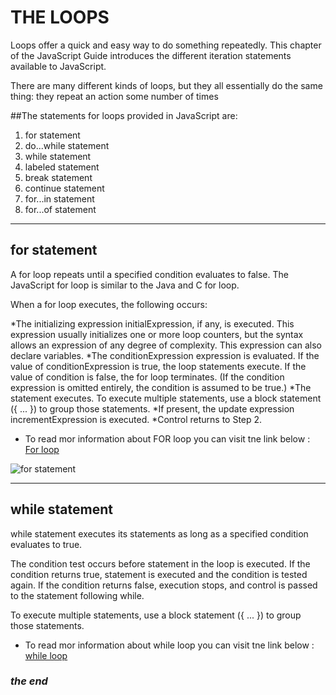 # **THE LOOPS**



  Loops offer a quick and easy way to do something repeatedly. This chapter of the JavaScript Guide introduces the different iteration statements available to JavaScript.


There are many different kinds of loops, but they all essentially do the same thing: they repeat an action some number of times


 ##The statements for loops provided in JavaScript are:

1. for statement
2. do...while statement
3. while statement
4. labeled statement
5. break statement
6. continue statement
7. for...in statement
8. for...of statement

 ---
 ## for statement
A for loop repeats until a specified condition evaluates to false. The JavaScript for loop is similar to the Java and C for loop.

When a for loop executes, the following occurs:

*The initializing expression initialExpression, if any, is executed. This expression usually initializes one or more loop counters, but the syntax allows an expression of any degree of complexity. This expression can also declare variables.
*The conditionExpression expression is evaluated. If the value of conditionExpression is true, the loop statements execute. If the value of condition is false, the for loop terminates. (If the condition expression is omitted entirely, the condition is assumed to be true.)
*The statement executes. To execute multiple statements, use a block statement ({ ... }) to group those statements.
*If present, the update expression incrementExpression is executed.
*Control returns to Step 2.


 * To read mor information about FOR loop you can visit tne link below :
 [ For loop ]( https://developer.mozilla.org/en-US/docs/Web/JavaScript/Guide/Loops_and_iteration )


![for statement ](https://miro.medium.com/max/2500/1*_YAtL0Na-t9TgvqLYncmRA.png)
 
 ---
 ## while statement

 
 while statement executes its statements as long as a specified condition evaluates to true.

 The condition test occurs before statement in the loop is executed. If the condition returns true, statement is executed and the condition is tested again. If the condition returns false, execution stops, and control is passed to the statement following while.

To execute multiple statements, use a block statement ({ ... }) to group those statements.


* To read mor information about while loop you can visit tne link below :
 [ while loop ]( https://developer.mozilla.org/en-US/docs/Web/JavaScript/Guide/Loops_and_iteration )




### ***the end***
